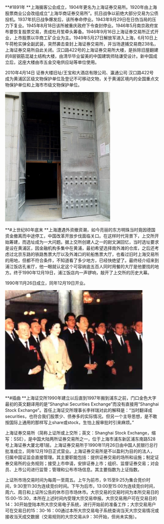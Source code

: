 **\#1891年  **上海掮客公会成立，1904年更名为上海证券交易所。1920年由上海股票商业公会改组成立“上海华商证券交易所”。抗日战争以前绝大部分交易为公债投机。1937年抗日战争爆发后，该所奉命停业。1943年9月29日在日伪当局的压力下复业。1945年8月18日该所被重庆政府下令查封停业。1946年5月南京政府宣布要恢复股票交易，责成杜月笙牵头筹备。1946年9月16日上海证券交易所正式开业，上市股票以华商工矿企业为主。1949年5月27日解放军进入上海，6月10日上午荷枪实弹全副武装，突然袭击查封上海证券交易所，并当场逮捕交易商238名，上海证券交易所自此关闭。汉口路422号的上海证券交易所大楼，是拆除旧屋翻建的8层钢筋混凝土结构大楼，由清华毕业留美的中国建筑师陆谦受设计。新中国成立后，这座大楼由市五金交电供应站等单位使用。

2010年4月14日 证券大楼旧址/王宝和大酒店有限公司、瀛通公司 汉口路422号 成为黄浦区区级文物保护单位及登记不可移动文物，关于黄浦区境内的全国重点文物保护单位和上海市市级文物保护单位。

![](/images/上海华商证券交易所.jpg)

**\#上世纪80年底末 **上海遭遇外资撤资潮，如今亮丽的东方明珠当时竟因德国资金撤离而中途停工，中国改革开放步伐面临关口。在这样时代背景下，上交所开始筹建，而选址成为一大问题。据上交所创建人之一的尉文渊回忆，当时选址要求是设在黄浦区，因金融机构多集中在黄浦，最初希望选择南外滩的仓库，之后还考虑过北京东路的铁路售票大厅以及外滩口的轮船售票大厅，也看过旧时上海交易所的用地，但都不符合条件，不知道看了多少地方，已经快绝望了。最终经介绍来到浦江饭店孔雀厅，他一眼就认定这个可容纳逾五百人同时用餐的大厅是他要找的地方。终于1990年12月19日，浦江饭店内一声锣响，敲开了上交所的历史大幕。

1990年11月26日成立，同年12月19日开业。

![](/assets/1990年11月26日.jpg)

**\#插曲 **上海证交所1990年建立以后直到1997年搬到浦东之前，门口金色大字最初的英文翻译用的是“Shanghai Securities Exchange”而没有直接用“Shanghai Stock Exchange”。首任上海证交所理事长李祥瑞对此的解释是：“当时翻译成securities，也符合我们股票少、债券多的实际情况。但另一个主导思想，是不敢按国际上通用的那样写上share或stock，生怕上报审批时引来麻烦。”

上海证券交易所（简称上证所或上交所；英文：Shanghai Stock Exchange，缩写：SSE），是中国大陆两所证券交易所之一，位于上海市浦东新区浦东南路528号上海证券大厦北塔1层。上海证券交易所于1990年11月26日由中国人民银行总行批准成立，同年12月19日正式营业。上海证券交易所是不以盈利为目的的法人，归属中国证监会直接管理。其主要职能包括：提供证券交易的场所和设施；制定证券交易所的业务规则；接受上市申请，安排证券上市；组织、监督证券交易；对会员、上市公司进行监管；管理和公布市场信息。其主要指数为上证指数。

上证所市场交易时间为每周一至周五。上午为前市，9:15至9:25为集合竞价时间，9:30至11:30为连续竞价时间。下午为后市，13:00至15:00为连续竞价时间，周六、周日和上证所公告的休市日市场休市。大宗交易的交易时间为本所交易日的15:00-15:30，本所在上述时间内受理大宗交易申报。大宗交易用户可在交易日的14：30开始登陆本所大宗交易电子系统，进行开始前的准备工作；大宗交易用户可在交易日的15：30-16：00通过本所大宗交易电子系统查询当天大宗交易情况或接收当天成交数据（交易规则的大宗交易从9：30开始，但尚未实施）。

